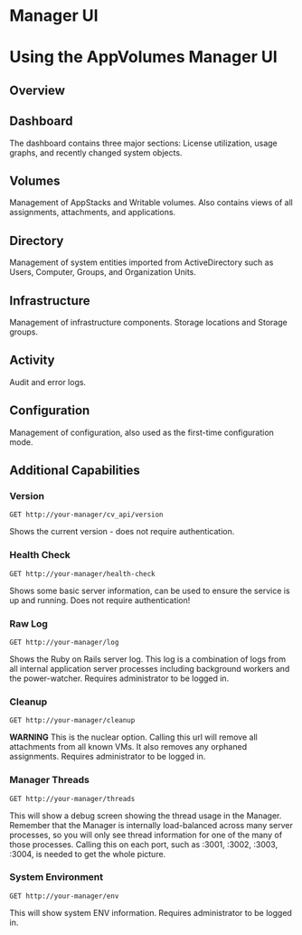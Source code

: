 # Manager UI

# Using the AppVolumes Manager UI

## Overview

## Dashboard

The dashboard contains three major sections: License utilization, usage graphs, and recently changed system objects.

## Volumes

Management of AppStacks and Writable volumes. Also contains views of all assignments, attachments, and applications.

## Directory

Management of system entities imported from ActiveDirectory such as Users, Computer, Groups, and Organization Units.

## Infrastructure

Management of infrastructure components. Storage locations and Storage groups.

## Activity

Audit and error logs.

## Configuration

Management of configuration, also used as the first-time configuration mode.

## Additional Capabilities

### Version

    GET http://your-manager/cv_api/version

Shows the current version - does not require authentication.

### Health Check

    GET http://your-manager/health-check

Shows some basic server information, can be used to ensure the service is up and running. Does not require authentication!

### Raw Log

    GET http://your-manager/log

Shows the Ruby on Rails server log. This log is a combination of logs from all internal application server processes including background workers and the power-watcher. Requires administrator to be logged in.

### Cleanup

    GET http://your-manager/cleanup

**WARNING** This is the nuclear option. Calling this url will remove all attachments from all known VMs. It also removes any orphaned assignments. Requires administrator to be logged in.

### Manager Threads

    GET http://your-manager/threads

This will show a debug screen showing the thread usage in the Manager. Remember that the Manager is internally load-balanced across many server processes, so you will only see thread information for one of the many of those processes. Calling this on each port, such as :3001, :3002, :3003, :3004, is needed to get the whole picture.

### System Environment

    GET http://your-manager/env

This will show system ENV information. Requires administrator to be logged in.